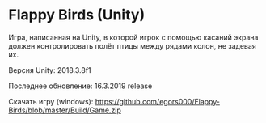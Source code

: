 # Flappy Birds (Unity)


Игра, написанная на Unity, в которой игрок с помощью касаний экрана должен контролировать полёт птицы между рядами колон, не задевая их.

Версия Unity: 2018.3.8f1

Последнее обновление: 16.3.2019 release

Скачать игру (windows): https://github.com/egors000/Flappy-Birds/blob/master/Build/Game.zip

